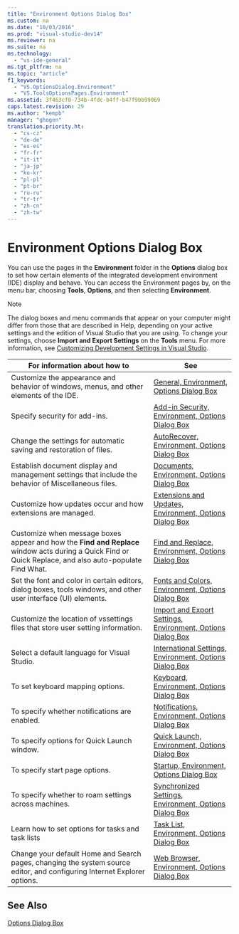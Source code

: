 ```yaml
---
title: "Environment Options Dialog Box"
ms.custom: na
ms.date: "10/03/2016"
ms.prod: "visual-studio-dev14"
ms.reviewer: na
ms.suite: na
ms.technology: 
  - "vs-ide-general"
ms.tgt_pltfrm: na
ms.topic: "article"
f1_keywords: 
  - "VS.OptionsDialog.Environment"
  - "VS.ToolsOptionsPages.Environment"
ms.assetid: 3f463cf0-734b-4fdc-b4ff-b47f9bb99069
caps.latest.revision: 29
ms.author: "kempb"
manager: "ghogen"
translation.priority.ht: 
  - "cs-cz"
  - "de-de"
  - "es-es"
  - "fr-fr"
  - "it-it"
  - "ja-jp"
  - "ko-kr"
  - "pl-pl"
  - "pt-br"
  - "ru-ru"
  - "tr-tr"
  - "zh-cn"
  - "zh-tw"
---
```

# Environment Options Dialog Box
You can use the pages in the **Environment** folder in the **Options** dialog box to set how certain elements of the integrated development environment (IDE) display and behave. You can access the Environment pages by, on the menu bar, choosing **Tools**, **Options**, and then selecting **Environment**.  
  
> [!NOTE]
>  The dialog boxes and menu commands that appear on your computer might differ from those that are described in Help, depending on your active settings and the edition of Visual Studio that you are using. To change your settings, choose **Import and Export Settings** on the **Tools** menu. For more information, see [Customizing Development Settings in Visual Studio](http://msdn.microsoft.com/22c4debb-4e31-47a8-8f19-16f328d7dcd3).  
  
|For information about how to|See|  
|----------------------------------|---------|  
|Customize the appearance and behavior of windows, menus, and other elements of the IDE.|[General, Environment, Options Dialog Box](../reference/general--environment--options-dialog-box.md)|  
|Specify security for add-ins.|[Add-in Security, Environment, Options Dialog Box](../Topic/Add-in%20Security,%20Environment,%20Options%20Dialog%20Box.md)|  
|Change the settings for automatic saving and restoration of files.|[AutoRecover, Environment, Options Dialog Box](../reference/autorecover--environment--options-dialog-box.md)|  
|Establish document display and management settings that include the behavior of Miscellaneous files.|[Documents, Environment, Options Dialog Box](../reference/documents--environment--options-dialog-box.md)|  
|Customize how updates occur and how extensions are managed.|[Extensions and Updates, Environment, Options Dialog Box](../reference/extensions-and-updates--environment--options-dialog-box.md)|  
|Customize when message boxes appear and how the **Find and Replace** window acts during a Quick Find or Quick Replace, and also auto-populate Find What.|[Find and Replace, Environment, Options Dialog Box](../reference/find-and-replace--environment--options-dialog-box.md)|  
|Set the font and color in certain editors, dialog boxes, tools windows, and other user interface (UI) elements.|[Fonts and Colors, Environment, Options Dialog Box](../reference/fonts-and-colors--environment--options-dialog-box.md)|  
|Customize the location of vssettings files that store user setting information.|[Import and Export Settings, Environment, Options Dialog Box](../reference/import-and-export-settings--environment--options-dialog-box.md)|  
|Select a default language for Visual Studio.|[International Settings, Environment, Options Dialog Box](../reference/international-settings--environment--options-dialog-box.md)|  
|To set keyboard mapping options.|[Keyboard, Environment, Options Dialog Box](../reference/keyboard--environment--options-dialog-box.md)|  
|To specify whether notifications are enabled.|[Notifications, Environment, Options Dialog Box](../reference/notifications--environment--options-dialog-box.md)|  
|To specify options for Quick Launch window.|[Quick Launch, Environment, Options Dialog Box](../reference/quick-launch--environment--options-dialog-box.md)|  
|To specify start page options.|[Startup, Environment, Options Dialog Box](../reference/startup--environment--options-dialog-box.md)|  
|To specify whether to roam settings across machines.|[Synchronized Settings, Environment, Options Dialog Box](../reference/synchronized-settings--environment--options-dialog-box.md)|  
|Learn how to set options for tasks and task lists|[Task List, Environment, Options Dialog Box](../reference/task-list--environment--options-dialog-box.md)|  
|Change your default Home and Search pages, changing the system source editor, and configuring Internet Explorer options.|[Web Browser, Environment, Options Dialog Box](../reference/web-browser--environment--options-dialog-box.md)|  
  
## See Also  
 [Options Dialog Box](../reference/options-dialog-box--visual-studio-.md)